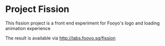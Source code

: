 Project Fission
===============

This fission project is a front end experiment for Fooyo's logo and loading animation experience 

The result is available via http://labs.fooyo.sg/fission